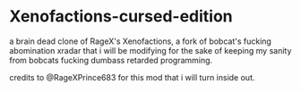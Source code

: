 # Xenofactions-cursed-edition

a brain dead clone of RageX's Xenofactions, a fork of bobcat's fucking abomination xradar that i will be modifying for the sake of keeping my sanity from bobcats fucking dumbass retarded programming.

credits to @RageXPrince683 for this mod that i will turn inside out.
